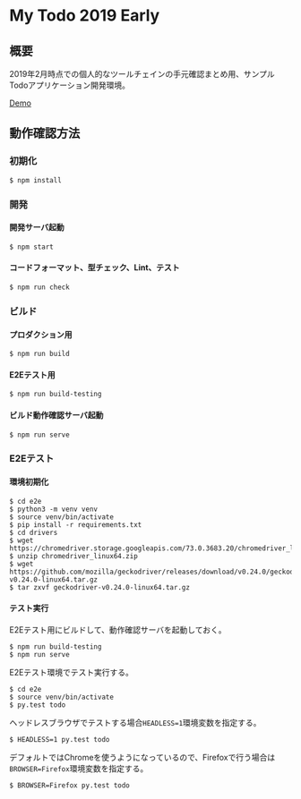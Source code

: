 # My Todo 2019 Early

## 概要

2019年2月時点での個人的なツールチェインの手元確認まとめ用、サンプルTodoアプリケーション開発環境。

[Demo](https://ushiboy.github.io/my-todo-2019-early/)


## 動作確認方法

### 初期化

```
$ npm install
```

### 開発

#### 開発サーバ起動

```
$ npm start
```

#### コードフォーマット、型チェック、Lint、テスト

```
$ npm run check
```

### ビルド

#### プロダクション用

```
$ npm run build
```

#### E2Eテスト用

```
$ npm run build-testing
```

#### ビルド動作確認サーバ起動

```
$ npm run serve
```

### E2Eテスト

#### 環境初期化

```
$ cd e2e
$ python3 -m venv venv
$ source venv/bin/activate
$ pip install -r requirements.txt
$ cd drivers
$ wget https://chromedriver.storage.googleapis.com/73.0.3683.20/chromedriver_linux64.zip
$ unzip chromedriver_linux64.zip
$ wget https://github.com/mozilla/geckodriver/releases/download/v0.24.0/geckodriver-v0.24.0-linux64.tar.gz
$ tar zxvf geckodriver-v0.24.0-linux64.tar.gz
```

#### テスト実行

E2Eテスト用にビルドして、動作確認サーバを起動しておく。

```
$ npm run build-testing
$ npm run serve
```

E2Eテスト環境でテスト実行する。

```
$ cd e2e
$ source venv/bin/activate
$ py.test todo
```

ヘッドレスブラウザでテストする場合`HEADLESS=1`環境変数を指定する。

```
$ HEADLESS=1 py.test todo
```

デフォルトではChromeを使うようになっているので、Firefoxで行う場合は`BROWSER=Firefox`環境変数を指定する。

```
$ BROWSER=Firefox py.test todo
```
